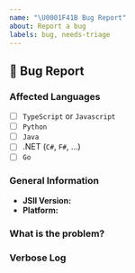 ```yaml
---
name: "\U0001F41B Bug Report"
about: Report a bug
labels: bug, needs-triage
---
```


## :bug: Bug Report

### Affected Languages
<!--
Check the box (with an X) for any language runtime that you know is affected by
the reported bug. If you're uncertain whether a language is affected or not,
please leave the bux un-checked.
-->
- [ ] `TypeScript` or `Javascript`
- [ ] `Python`
- [ ] `Java`
- [ ] .NET (`C#`, `F#`, ...)
- [ ] `Go`

### General Information
* **JSII Version:** <!-- Output of `jsii --version` -->
* **Platform:**     <!-- `uname -a` (UNIX) / Version of Windows -->

### What is the problem?
<!--
Describe in as much detail as possible the problem that you have identified.
Whenever possible, add reference to the minimal reproduction of the issue, as
this will greatly help with identifying the root cause of the problem, and
ensuring a candidate fix is working.

If your minimal reprodiction is large, you may provide references to a [gist][1]
or any other publicly viewable location.
-->

### Verbose Log
<!--
* If your issue is with `jsii`: please provide the output of running `jsii` with
  the `--verbose` option.
* If your issue is with `jsii-pacmak`: please provide the output of running
  `jsii-pacmak` with the `--verbose` option.
* If your issue is when running generated code: please provide the output of
  running your program with the `JSII_DEBUG=1` environment variable being set.

If the output is very large, you may store it in a [gist][1]. In any case,
please review the contents of the log you are about to submit and edit any
confidential information out.

[1]: https://gist.github.com
-->

<!-- 
NOTE: If your bug is meets one of the following criteria, and is not recieving proper attention, please notify the team directly by commenting @TEAM-MEMBER, or messaging @TEAM-MEMBER on our [Slack](https://cdk.dev/):

* Potential security violation
* Bug impacts large number of users
* Bug impacts performance of all JSII
-->
